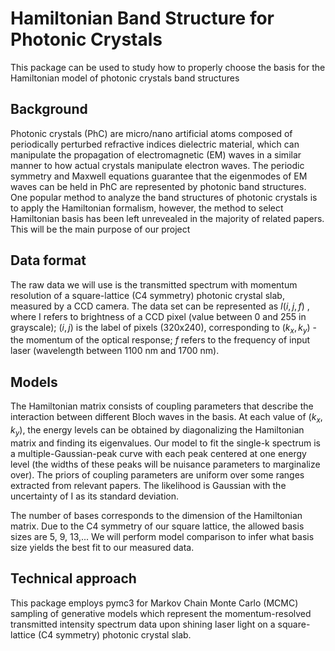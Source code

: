 # Hamiltonian Band Structure for Photonic Crystals

This package can be used to study how to properly choose the basis for the Hamiltonian model of photonic crystals band structures

## Background
Photonic crystals (PhC) are micro/nano artificial atoms composed of periodically perturbed refractive indices dielectric material, which can manipulate the propagation of electromagnetic (EM) waves in a similar manner to how actual crystals manipulate electron waves. The periodic symmetry and Maxwell equations guarantee that the eigenmodes of  EM waves can be held in PhC are represented by photonic band structures. One popular method to analyze the band structures of photonic crystals is to apply the Hamiltonian formalism, however, the method to select Hamiltonian basis has been left unrevealed in the majority of related papers. This will be the main purpose of our project

## Data format
The raw data we will use is the transmitted spectrum with momentum resolution of a square-lattice (C4 symmetry) photonic crystal slab, measured by a CCD camera. The data set can be represented as $I(i,j,f)$ , where I refers to brightness of a CCD pixel (value between 0 and 255 in grayscale); $(i,j)$ is the label of pixels (320x240), corresponding to $(k_x, k_y)$ - the momentum of the optical response; $f$ refers to the frequency of input laser (wavelength between 1100 nm and 1700 nm). 

## Models
The Hamiltonian matrix  consists of coupling parameters that describe the interaction between different Bloch waves in the basis. At each value of $(k_x, k_y)$, the energy levels can be obtained by diagonalizing the Hamiltonian matrix and finding its eigenvalues. Our model to fit the single-k spectrum is a multiple-Gaussian-peak curve with each peak centered at one energy level (the widths of these peaks will be nuisance parameters to marginalize over). The priors of coupling parameters are uniform over some ranges extracted from relevant papers. The likelihood is Gaussian with the uncertainty of I as its standard deviation.

The number of bases corresponds to the dimension of the Hamiltonian matrix. Due to the C4 symmetry of our square lattice, the allowed basis sizes are 5, 9, 13,... We will perform model comparison to infer what basis size yields the best fit to our measured data.


## Technical approach
This package employs pymc3 for Markov Chain Monte Carlo (MCMC) sampling of generative models which represent the momentum-resolved transmitted intensity spectrum data upon shining laser light on a square-lattice (C4 symmetry) photonic crystal slab.
